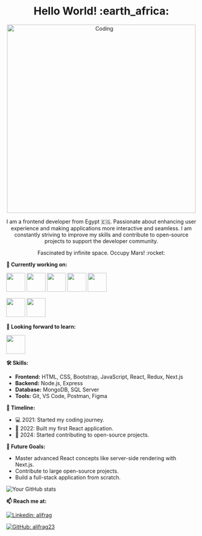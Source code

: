 <h1 align= "center"><b>Hello World! :earth_africa:</b></h1>
<p align="center">
  <img src="https://media.giphy.com/media/qgQUggAC3Pfv687qPC/giphy.gif" width="500" alt="Coding">
</p>


<p align="center">
I am a frontend developer from Egypt 🇪🇬. Passionate about enhancing user experience and making applications more interactive and seamless. I am constantly striving to improve my skills and contribute to open-source projects to support the developer community.
</p>
<p align="center">
Fascinated by infinite space. Occupy Mars! :rocket:
</p>

**🌱 Currently working on:**

<code><a href="https://developer.mozilla.org/en-US/docs/Web/HTML" target="_blank"><img height="50" src="https://www.vectorlogo.zone/logos/w3_html5/w3_html5-ar21.svg"></a></code>
<code><a href="https://developer.mozilla.org/en-US/docs/Web/CSS" target="_blank"><img height="50" src="https://www.vectorlogo.zone/logos/netlifyapp_watercss/netlifyapp_watercss-ar21.svg"></a></code>
<code><a href="https://getbootstrap.com/" target="_blank"><img height="50" src="https://www.vectorlogo.zone/logos/getbootstrap/getbootstrap-ar21.svg"></a></code>
<code><a href="https://www.javascript.com/" target="_blank"><img height="50" src="https://www.vectorlogo.zone/logos/javascript/javascript-ar21.svg"></a></code>
<code><a href="https://www.typescriptlang.org/" target="_blank"><img height="50" src="https://www.vectorlogo.zone/logos/typescriptlang/typescriptlang-ar21.svg"></a></code>

<code><a href="https://reactjs.org/" target="_blank"><img height="50" src="https://www.vectorlogo.zone/logos/reactjs/reactjs-ar21.svg"></a></code>
<code><a href="https://git-scm.com//" target="_blank"><img height="50" src="https://www.vectorlogo.zone/logos/git-scm/git-scm-ar21.svg"></a></code>


**🌱 Looking forward to learn:**

<code><a href="https://learn.microsoft.com/en-us/dotnet/csharp/" target="_blank"><img height="50" src="https://www.vectorlogo.zone/logos/dotnet/dotnet-ar21.svg"></a></code>

<div align="start">

**🛠 Skills:**

- **Frontend:** HTML, CSS, Bootstrap, JavaScript, React, Redux, Next.js  
- **Backend:** Node.js, Express  
- **Database:** MongoDB, SQL Server  
- **Tools:** Git, VS Code, Postman, Figma


**📜 Timeline:**

- 💻 2021: Started my coding journey.  
- 🚀 2022: Built my first React application.  
- 🌟 2024: Started contributing to open-source projects.

**🎯 Future Goals:**

- Master advanced React concepts like server-side rendering with Next.js.  
- Contribute to large open-source projects.  
- Build a full-stack application from scratch.  



![Your GitHub stats](https://github-readme-stats.vercel.app/api?username=alifrag23&show_icons=true&theme=radical)


**📫 Reach me at:**<br>

[![Linkedin: alifrag](https://img.shields.io/badge/-alifrag-blue?style=flat-square&logo=Linkedin&logoColor=white&link=https://www.linkedin.com/in/alifrag/)](https://www.linkedin.com/in/mp98/)


[![GitHub: alifrag23](https://img.shields.io/github/followers/alifrag23?label=alifrag23&style=social)](https://github.com/alifrag23)

<div align="center">


</div>  


